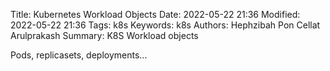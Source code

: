 Title: Kubernetes Workload Objects
Date: 2022-05-22 21:36
Modified: 2022-05-22 21:36
Tags: k8s
Keywords: k8s
Authors: Hephzibah Pon Cellat Arulprakash
Summary: K8S Workload objects

Pods, replicasets, deployments...